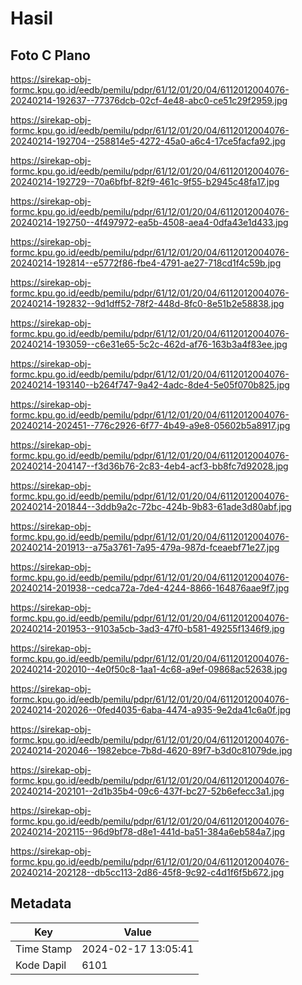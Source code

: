 # Hasil

## Foto C Plano

https://sirekap-obj-formc.kpu.go.id/eedb/pemilu/pdpr/61/12/01/20/04/6112012004076-20240214-192637--77376dcb-02cf-4e48-abc0-ce51c29f2959.jpg

https://sirekap-obj-formc.kpu.go.id/eedb/pemilu/pdpr/61/12/01/20/04/6112012004076-20240214-192704--258814e5-4272-45a0-a6c4-17ce5facfa92.jpg

https://sirekap-obj-formc.kpu.go.id/eedb/pemilu/pdpr/61/12/01/20/04/6112012004076-20240214-192729--70a6bfbf-82f9-461c-9f55-b2945c48fa17.jpg

https://sirekap-obj-formc.kpu.go.id/eedb/pemilu/pdpr/61/12/01/20/04/6112012004076-20240214-192750--4f497972-ea5b-4508-aea4-0dfa43e1d433.jpg

https://sirekap-obj-formc.kpu.go.id/eedb/pemilu/pdpr/61/12/01/20/04/6112012004076-20240214-192814--e5772f86-fbe4-4791-ae27-718cd1f4c59b.jpg

https://sirekap-obj-formc.kpu.go.id/eedb/pemilu/pdpr/61/12/01/20/04/6112012004076-20240214-192832--9d1dff52-78f2-448d-8fc0-8e51b2e58838.jpg

https://sirekap-obj-formc.kpu.go.id/eedb/pemilu/pdpr/61/12/01/20/04/6112012004076-20240214-193059--c6e31e65-5c2c-462d-af76-163b3a4f83ee.jpg

https://sirekap-obj-formc.kpu.go.id/eedb/pemilu/pdpr/61/12/01/20/04/6112012004076-20240214-193140--b264f747-9a42-4adc-8de4-5e05f070b825.jpg

https://sirekap-obj-formc.kpu.go.id/eedb/pemilu/pdpr/61/12/01/20/04/6112012004076-20240214-202451--776c2926-6f77-4b49-a9e8-05602b5a8917.jpg

https://sirekap-obj-formc.kpu.go.id/eedb/pemilu/pdpr/61/12/01/20/04/6112012004076-20240214-204147--f3d36b76-2c83-4eb4-acf3-bb8fc7d92028.jpg

https://sirekap-obj-formc.kpu.go.id/eedb/pemilu/pdpr/61/12/01/20/04/6112012004076-20240214-201844--3ddb9a2c-72bc-424b-9b83-61ade3d80abf.jpg

https://sirekap-obj-formc.kpu.go.id/eedb/pemilu/pdpr/61/12/01/20/04/6112012004076-20240214-201913--a75a3761-7a95-479a-987d-fceaebf71e27.jpg

https://sirekap-obj-formc.kpu.go.id/eedb/pemilu/pdpr/61/12/01/20/04/6112012004076-20240214-201938--cedca72a-7de4-4244-8866-164876aae9f7.jpg

https://sirekap-obj-formc.kpu.go.id/eedb/pemilu/pdpr/61/12/01/20/04/6112012004076-20240214-201953--9103a5cb-3ad3-47f0-b581-49255f1346f9.jpg

https://sirekap-obj-formc.kpu.go.id/eedb/pemilu/pdpr/61/12/01/20/04/6112012004076-20240214-202010--4e0f50c8-1aa1-4c68-a9ef-09868ac52638.jpg

https://sirekap-obj-formc.kpu.go.id/eedb/pemilu/pdpr/61/12/01/20/04/6112012004076-20240214-202026--0fed4035-6aba-4474-a935-9e2da41c6a0f.jpg

https://sirekap-obj-formc.kpu.go.id/eedb/pemilu/pdpr/61/12/01/20/04/6112012004076-20240214-202046--1982ebce-7b8d-4620-89f7-b3d0c81079de.jpg

https://sirekap-obj-formc.kpu.go.id/eedb/pemilu/pdpr/61/12/01/20/04/6112012004076-20240214-202101--2d1b35b4-09c6-437f-bc27-52b6efecc3a1.jpg

https://sirekap-obj-formc.kpu.go.id/eedb/pemilu/pdpr/61/12/01/20/04/6112012004076-20240214-202115--96d9bf78-d8e1-441d-ba51-384a6eb584a7.jpg

https://sirekap-obj-formc.kpu.go.id/eedb/pemilu/pdpr/61/12/01/20/04/6112012004076-20240214-202128--db5cc113-2d86-45f8-9c92-c4d1f6f5b672.jpg


## Metadata

| Key        | Value               |
| ---------- | ------------------- |
| Time Stamp | 2024-02-17 13:05:41 |
| Kode Dapil | 6101                |




